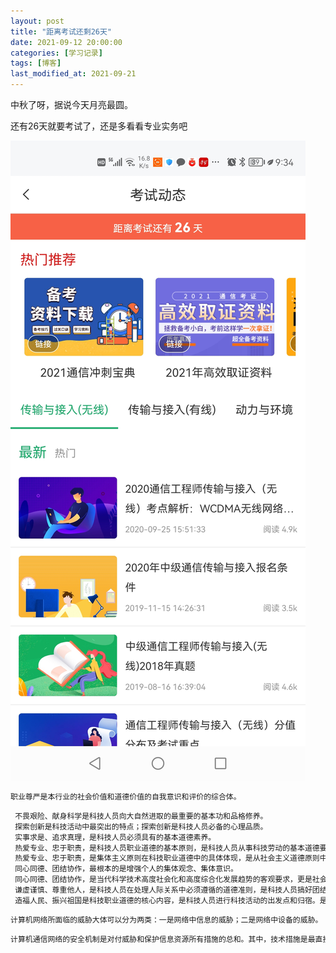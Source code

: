```yaml
---
layout: post
title: "距离考试还剩26天"
date: 2021-09-12 20:00:00
categories: [学习记录]
tags: [博客]
last_modified_at: 2021-09-21
---
```


中秋了呀，据说今天月亮最圆。

还有26天就要考试了，还是多看看专业实务吧

![image-20210921213534286](../image/2021-09-21-%E8%B7%9D%E7%A6%BB%E8%80%83%E8%AF%95%E8%BF%98%E5%89%A926%E5%A4%A9/image-20210921213534286.png)

```sql
职业尊严是本行业的社会价值和道德价值的自我意识和评价的综合体。
```

```sql
 不畏艰险、献身科学是科技人员向大自然进取的最重要的基本功和品格修养。
 探索创新是科技活动中最突出的特点；探索创新是科技人员必备的心理品质。
 实事求是、追求真理，是科技人员必须具有的基本道德素养。
 热爱专业、忠于职责，是科技人员职业道德的基本原则，是科技人员从事科技劳动的基本道德要求。
 热爱专业、忠于职责，是集体主义原则在科技职业道德中的具体体现，是从社会主义道德原则中引申出来的，它显示了科技职业道德的本质特征。
 同心同德、团结协作，最根本的是增强个人的集体观念、集体意识。
 同心同德、团结协作，是当代科学技术高度社会化和高度综合化发展趋势的客观要求，更是社会主义道德原则在科技职业活动中的又一具体体现。
 谦虚谨慎、尊重他人，是科技人员在处理人际关系中必须遵循的道德准则，是科技人员搞好团结协作的思想基础。
 造福人民、振兴祖国是科技职业道德的核心内容，是科技人员进行科技活动的出发点和归宿。是科技人员创造成就的巨大动力。
```

```php
计算机网络所面临的威胁大体可以分为两类：一是网络中信息的威胁；二是网络中设备的威胁。
```

```c
计算机通信网络的安全机制是对付威胁和保护信息资源所有措施的总和。其中，技术措施是最直接的屏障。
```

